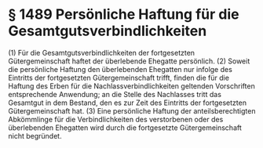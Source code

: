 # § 1489 Persönliche Haftung für die Gesamtgutsverbindlichkeiten
(1) Für die Gesamtgutsverbindlichkeiten der fortgesetzten Gütergemeinschaft haftet der überlebende Ehegatte persönlich.
(2) Soweit die persönliche Haftung den überlebenden Ehegatten nur infolge des Eintritts der fortgesetzten Gütergemeinschaft trifft, finden die für die Haftung des Erben für die Nachlassverbindlichkeiten geltenden Vorschriften entsprechende Anwendung; an die Stelle des Nachlasses tritt das Gesamtgut in dem Bestand, den es zur Zeit des Eintritts der fortgesetzten Gütergemeinschaft hat.
(3) Eine persönliche Haftung der anteilsberechtigten Abkömmlinge für die Verbindlichkeiten des verstorbenen oder des überlebenden Ehegatten wird durch die fortgesetzte Gütergemeinschaft nicht begründet.